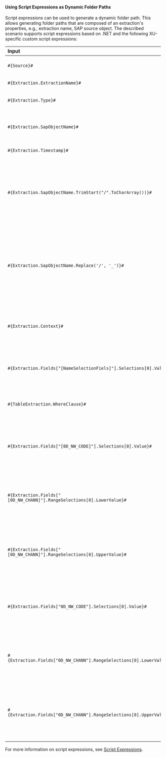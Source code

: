 
#### Using Script Expressions as Dynamic Folder Paths

Script expressions can be used to generate a dynamic folder path.
This allows generating folder paths that are composed of an extraction's properties, e.g., extraction name, SAP source object.
The described scenario supports script expressions based on .NET and the following XU-specific custom script expressions:

| Input                                                   | Description|
|:--------------------------------------------------------|:-----------|
|```#{Source}# ```|  Name of the extraction's SAP source.|
|```#{Extraction.ExtractionName}# ```| Name of the extraction. |
|```#{Extraction.Type}# ```|  Extraction type (*Table*, *ODP*, *BAPI*, etc.). |
|```#{Extraction.SapObjectName}# ```|  Name of the SAP object the extraction is extracting data from. |
|```#{Extraction.Timestamp}# ```|  Timestamp of the extraction.  |
|```#{Extraction.SapObjectName.TrimStart("/".ToCharArray())}# ```  |Removes the first slash '/' of an SAP object. <br> Example: /BIO/TMATERIAL to BIO/TMATERIAL - prevents creating an empty folder in a file path.
|```#{Extraction.SapObjectName.Replace('/', '_')}#``` | Replaces all slashes '/' of an SAP object. <br> Example: /BIO/TMATERIAL to _BIO_TMATERIAL - prevents spliting the SAP object name by folders in a file path.         |
|```#{Extraction.Context}# ```|  Only for ODP extractions: returns the context of the ODP object (*SAPI*, *ABAP_CDS*, etc). |
|```#{Extraction.Fields["[NameSelectionFiels]"].Selections[0].Value}#```| Only for ODP extractions: returns the input value of a defined selection / filter.| 
|```#{TableExtraction.WhereClause}#``` | Only for Table extractions: returns the WHERE clause of the extraction.  |
|```#{Extraction.Fields["[0D_NW_CODE]"].Selections[0].Value}#``` | Only for BWCube extractions (MDX mode): returns the input value of a defined selection.  |
|```#{Extraction.Fields["[0D_NW_CHANN]"].RangeSelections[0].LowerValue}#``` | Only for BWCube extractions (MDX mode): returns the lower input value of a defined selection range.  |
|```#{Extraction.Fields["[0D_NW_CHANN]"].RangeSelections[0].UpperValue}#``` | Only for BWCube extractions (MDX mode): returns the upper input value of a defined selection range.  |
|```#{Extraction.Fields["0D_NW_CODE"].Selections[0].Value}#``` | Only for BWCube extractions (BICS mode): returns the input value of a defined selection. |
|```#{Extraction.Fields["0D_NW_CHANN"].RangeSelections[0].LowerValue}#``` | Only for BWCube extractions (BICS mode): returns the lower input value of a defined selection range.  |
|```#{Extraction.Fields["0D_NW_CHANN"].RangeSelections[0].UpperValue}#``` | Only for BWCube extractions (BICS mode): returns the upper input value of a defined selection range.  |

For more information on script expressions, see [Script Expressions](../advanced-techniques/script-expressions).

